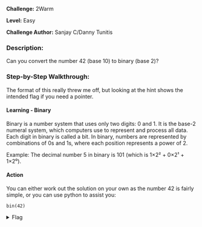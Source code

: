 **Challenge:** 2Warm

**Level:** Easy

**Challenge Author:** Sanjay C/Danny Tunitis

### Description: 
Can you convert the number 42 (base 10) to binary (base 2)?

### Step-by-Step Walkthrough:
The format of this really threw me off, but looking at the hint shows the intended flag if you need a pointer.

#### Learning - Binary
Binary is a number system that uses only two digits: 0 and 1. It is the base-2 numeral system, which computers use to represent and process all data. Each digit in binary is called a bit. In binary, numbers are represented by combinations of 0s and 1s, where each position represents a power of 2.

Example:
The decimal number 5 in binary is 101 (which is 1×2² + 0×2¹ + 1×2⁰).

#### Action
You can either work out the solution on your own as the number 42 is fairly simple, or you can use python to assist you:

`bin(42)`

<details><summary>Flag</summary>
    <pre>
    picoCTF{101010}
    </pre>
   </details>